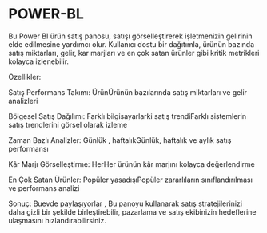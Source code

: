 # POWER-BL
Bu Power BI ürün satış panosu, satışı görselleştirerek işletmenizin gelirinin elde edilmesine yardımcı olur. Kullanıcı dostu bir dağıtımla, ürünün bazında satış miktarları, gelir, kar marjları ve en çok satan ürünler gibi kritik metrikleri kolayca izlenebilir.

Özellikler:

Satış Performans Takımı: ÜrünÜrünün bazılarında satış miktarları ve gelir analizleri

Bölgesel Satış Dağılımı: Farklı bilgisayarlarki satış trendiFarklı sistemlerin satış trendlerini görsel olarak izleme

Zaman Bazlı Analizler: Günlük , haftalıkGünlük, haftalık ve aylık satış performansı

Kâr Marjı Görselleştirme: Her​Her ürünün kâr marjını kolayca değerlendirme

En Çok Satan Ürünler: Popüler yasadışı​Popüler zararlıların sınıflandırılması ve performans analizi

Sonuç: Buevde paylaşıyorlar ,
Bu panoyu kullanarak satış stratejilerinizi daha gizli bir şekilde birleştirebilir, pazarlama ve satış ekibinizin hedeflerine ulaşmasını hızlandırabilirsiniz.
